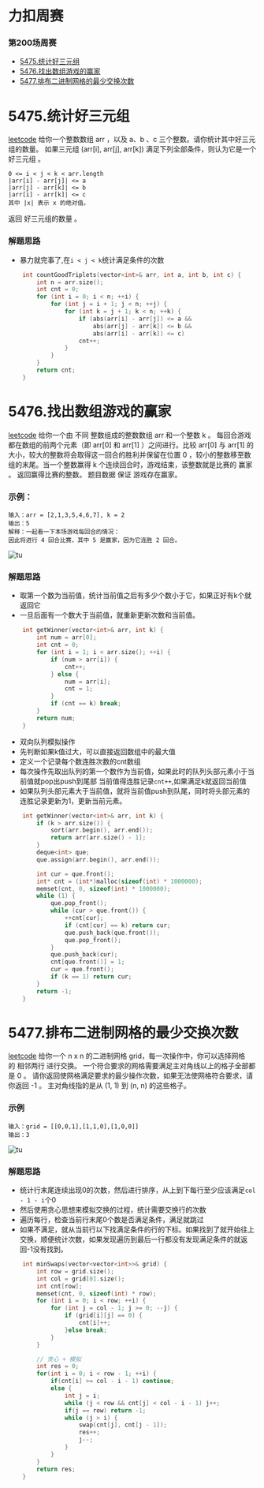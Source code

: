 力扣周赛
=========

### 第200场周赛
* [5475.统计好三元组](#5475.统计好三元组)
* [5476.找出数组游戏的赢家](#5476.找出数组游戏的赢家)
* [5477.排布二进制网格的最少交换次数](#5477.排布二进制网格的最少交换次数)


5475.统计好三元组
==================
[leetcode](https://leetcode-cn.com/problems/count-good-triplets/)
给你一个整数数组 arr ，以及 a、b 、c 三个整数。请你统计其中好三元组的数量。
如果三元组 (arr[i], arr[j], arr[k]) 满足下列全部条件，则认为它是一个 好三元组 。
```
0 <= i < j < k < arr.length
|arr[i] - arr[j]| <= a
|arr[j] - arr[k]| <= b
|arr[i] - arr[k]| <= c
其中 |x| 表示 x 的绝对值。
```
返回 好三元组的数量 。
### 解题思路
* 暴力就完事了,在`i < j < k`统计满足条件的次数
```cpp
    int countGoodTriplets(vector<int>& arr, int a, int b, int c) {
        int n = arr.size();
        int cnt = 0;
        for (int i = 0; i < n; ++i) {
            for (int j = i + 1; j < n; ++j) {
                for (int k = j + 1; k < n; ++k) {
                    if (abs(arr[i] - arr[j]) <= a &&
                        abs(arr[j] - arr[k]) <= b &&
                        abs(arr[i] - arr[k]) <= c)
                    cnt++;   
                }
            }
        }
        return cnt;
    }

```

5476.找出数组游戏的赢家
=========================
[leetcode](https://leetcode-cn.com/problems/find-the-winner-of-an-array-game/)
给你一个由 不同 整数组成的整数数组 arr 和一个整数 k 。
每回合游戏都在数组的前两个元素（即 arr[0] 和 arr[1] ）之间进行。比较 arr[0] 与 arr[1] 的大小，较大的整数将会取得这一回合的胜利并保留在位置 0 ，较小的整数移至数组的末尾。当一个整数赢得 k 个连续回合时，游戏结束，该整数就是比赛的 赢家 。
返回赢得比赛的整数。
题目数据 保证 游戏存在赢家。
### 示例：
```
输入：arr = [2,1,3,5,4,6,7], k = 2
输出：5
解释：一起看一下本场游戏每回合的情况：
因此将进行 4 回合比赛，其中 5 是赢家，因为它连胜 2 回合。
```
![tu](https://assets.leetcode-cn.com/aliyun-lc-upload/uploads/2020/07/30/q-example.png)


### 解题思路
* 取第一个数为当前值，统计当前值之后有多少个数小于它，如果正好有k个就返回它
* 一旦后面有一个数大于当前值，就重新更新次数和当前值。
```cpp
    int getWinner(vector<int>& arr, int k) {
        int num = arr[0];
        int cnt = 0;
        for (int i = 1; i < arr.size(); ++i) {
            if (num > arr[i]) {
                cnt++;
            } else {
                num = arr[i];
                cnt = 1;
            }
            if (cnt == k) break;
        }
        return num;
    }

```
* 双向队列模拟操作
* 先判断如果k值过大，可以直接返回数组中的最大值
* 定义一个记录每个数连胜次数的cnt数组
* 每次操作先取出队列的第一个数作为当前值，如果此时的队列头部元素小于当前值就pop出push到尾部
当前值得连胜记录`cnt++`,如果满足k就返回当前值
* 如果队列头部元素大于当前值，就将当前值push到队尾，同时将头部元素的连胜记录更新为1，更新当前元素。
```cpp
    int getWinner(vector<int>& arr, int k) {
        if (k > arr.size()) {
            sort(arr.begin(), arr.end());
            return arr[arr.size() - 1];
        }
        deque<int> que;
        que.assign(arr.begin(), arr.end());

        int cur = que.front();
        int* cnt = (int*)malloc(sizeof(int) * 1000000);
        memset(cnt, 0, sizeof(int) * 1000000);
        while (1) {
            que.pop_front();
            while (cur > que.front()) {
                ++cnt[cur];
                if (cnt[cur] == k) return cur;
                que.push_back(que.front());
                que.pop_front();
            } 
            que.push_back(cur);
            cnt[que.front()] = 1;
            cur = que.front();
            if (k == 1) return cur;
        }
        return -1;
    }
```


5477.排布二进制网格的最少交换次数
==================================
[leetcode](https://leetcode-cn.com/problems/minimum-swaps-to-arrange-a-binary-grid/)
给你一个 n x n 的二进制网格 grid，每一次操作中，你可以选择网格的 相邻两行 进行交换。
一个符合要求的网格需要满足主对角线以上的格子全部都是 0 。
请你返回使网格满足要求的最少操作次数，如果无法使网格符合要求，请你返回 -1 。
主对角线指的是从 (1, 1) 到 (n, n) 的这些格子。
### 示例
```
输入：grid = [[0,0,1],[1,1,0],[1,0,0]]
输出：3
```
![tu](https://assets.leetcode-cn.com/aliyun-lc-upload/uploads/2020/08/02/fw.jpg)
### 解题思路
* 统计行末尾连续出现0的次数，然后进行排序，从上到下每行至少应该满足`col - 1 - i`个0
* 然后使用贪心思想来模拟交换的过程，统计需要交换行的次数
* 遍历每行，检查当前行末尾0个数是否满足条件，满足就跳过
* 如果不满足，就从当前行以下找满足条件的行的下标。如果找到了就开始往上交换，顺便统计次数，如果发现遍历到最后一行都没有发现满足条件的就返回-1没有找到。

```cpp
    int minSwaps(vector<vector<int>>& grid) {
        int row = grid.size();
        int col = grid[0].size();
        int cnt[row];
        memset(cnt, 0, sizeof(int) * row);
        for (int i = 0; i < row; ++i) {
            for (int j = col - 1; j >= 0; --j) {
                if (grid[i][j] == 0) {
                    cnt[i]++;
                }else break;
            }
        }

        // 贪心 + 模拟
        int res = 0;
        for(int i = 0; i < row - 1; ++i) {
            if(cnt[i] >= col - i - 1) continue;
            else {
                int j = i; 
                while (j < row && cnt[j] < col - i - 1) j++;
                if(j == row) return -1; 
                while (j > i) {
                    swap(cnt[j], cnt[j - 1]); 
                    res++; 
                    j--;
                }
            }
        }
        return res;
    }

```














